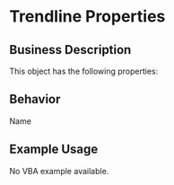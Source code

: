 # Trendline Properties

## Business Description
This object has the following properties:

## Behavior
Name

## Example Usage
No VBA example available.